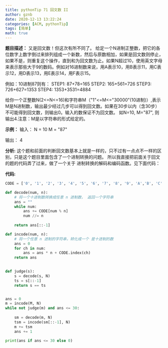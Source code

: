 ```yaml
---
title: pythonTip 71 回文数 II
author: gznb
date: 2020-12-13 13:22:24
categories: [ACM, pythonTip]
tags: [简单]
math: true
---
```


**题目描述：**
又是回文数！但这次有所不同了。 给定一个N进制正整数，把它的各位数字上数字倒过来排列组成一个新数，然后与原数相加，如果是回文数则停止，如果不是，则重复这个操作，直到和为回文数为止。如果N超过10，使用英文字母来表示那些大于9的数码。例如对16进制数来说，用A表示10，用B表示11，用C表示12，用D表示13，用E表示14，用F表示15。

例如：10进制87则有：
STEP1: 87+78=165
STEP2: 165+561=726
STEP3: 726+627=1353
STEP4: 1353+3531=4884

给你一个正整数N(2<=N<=16)和字符串M（"1"<=M<="30000"(10进制)）,表示M是N进制数，输出最少经过几步可以得到回文数。如果在30步以内（含30步）不可能得到回文数，则输出0。输入的数保证不为回文数。 如N=10, M="87", 则输出4.注意：M是以字符串的形式给定的。



**示例：**
输入： N = 10  M = "87"

输出： 4



**分析:**
这个题和前面的判断回文数基本上就是一样的，只不过有一点点不一样的区别，只是这个题目里面包含了一个进制转换的问题。 所以我直接把前面关于回文的题的代码弄了过来，做了一个关于 进制转换的解码和编码函数。见下面代码：





**代码:**
```python
CODE = ['0', '1', '2', '3', '4', '5', '6', '7', '8', '9', 'A','B', 'C', 'D', 'E', 'F']

def decode(num, n):
    # 将一个十进制数转换成任意 n 进制数， 返回一个字符串
    ans = ""
    while num:
        ans += CODE[num % n]
        num //= n
    
    return ans[::-1]

def incode(num, n):
    # 将一个任意 n 进制的字符串，转化成一个 是十进制的数
    ans = 0
    for ch in num:
        ans = ans * n + CODE.index(ch)
    return ans
        

def judge(s):
    s = decode(s, N)
    ts = s[::-1]
    return s == ts


ans = 0
m = incode(M, N)
while not judge(m) and ans <= 30:
    
    sm = decode(m, N)
    tsm = incode(sm[::-1], N)
    m += tsm
    ans += 1

print(ans if ans <= 30 else 0)
```
